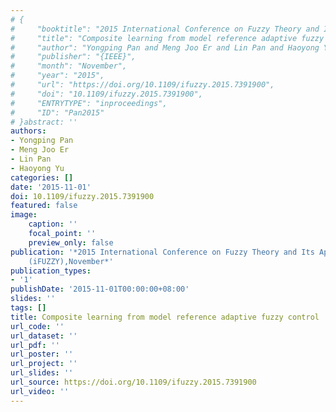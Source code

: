 ```yaml
---
# {
#     "booktitle": "2015 International Conference on Fuzzy Theory and Its Applications ({iFUZZY})",
#     "title": "Composite learning from model reference adaptive fuzzy control",
#     "author": "Yongping Pan and Meng Joo Er and Lin Pan and Haoyong Yu",
#     "publisher": "{IEEE}",
#     "month": "November",
#     "year": "2015",
#     "url": "https://doi.org/10.1109/ifuzzy.2015.7391900",
#     "doi": "10.1109/ifuzzy.2015.7391900",
#     "ENTRYTYPE": "inproceedings",
#     "ID": "Pan2015"
# }abstract: ''
authors:
- Yongping Pan
- Meng Joo Er
- Lin Pan
- Haoyong Yu
categories: []
date: '2015-11-01'
doi: 10.1109/ifuzzy.2015.7391900
featured: false
image:
    caption: ''
    focal_point: ''
    preview_only: false
publication: '*2015 International Conference on Fuzzy Theory and Its Applications
    (iFUZZY),November*'
publication_types:
- '1'
publishDate: '2015-11-01T00:00:00+08:00'
slides: ''
tags: []
title: Composite learning from model reference adaptive fuzzy control
url_code: ''
url_dataset: ''
url_pdf: ''
url_poster: ''
url_project: ''
url_slides: ''
url_source: https://doi.org/10.1109/ifuzzy.2015.7391900
url_video: ''
---
```

